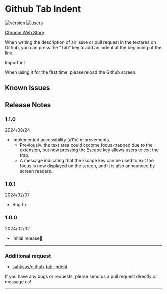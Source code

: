 # Github Tab Indent

![version](https://img.shields.io/chrome-web-store/v/mpcajejjebapfhonhljddjohfojkfpgi)
![users](https://img.shields.io/chrome-web-store/users/mpcajejjebapfhonhljddjohfojkfpgi)

[Chrome Web Store](https://chrome.google.com/webstore/detail/notion-sidepanel/mpcajejjebapfhonhljddjohfojkfpgi?hl=ja&authuser=0)

When writing the description of an issue or pull request in the textarea on Github, you can press the "Tab" key to add an indent at the beginning of the line.

> [!IMPORTANT]
> When using it for the first time, please reload the Github screen.

## Known Issues

## Release Notes

### 1.1.0

2024/08/24

- Implemented accessibility (a11y) improvements.
  - Previously, the text area could become focus-trapped due to the extension, but now pressing the Escape key allows users to exit the trap.
  - A message indicating that the Escape key can be used to exit the focus is now displayed on the screen, and it is also announced by screen readers.

### 1.0.1

2024/02/07

- Bug fix

### 1.0.0

2024/02/02

- Initial release🎉

---

### Additional request

- [sahksas/github-tab-indent](https://github.com/sahksas/github-tab-indent)

If you have any bugs or requests, please send us a pull request directly or message us!

---
